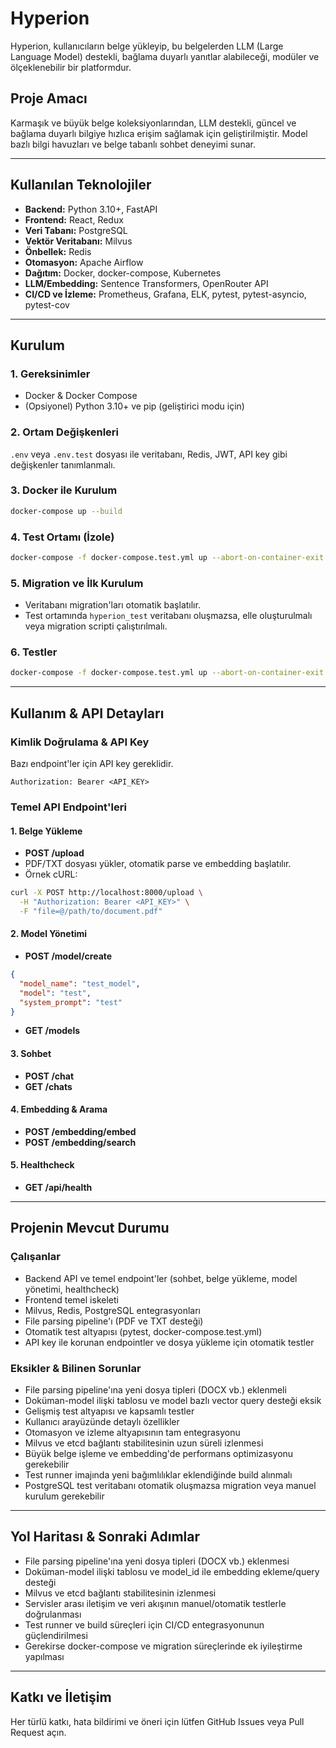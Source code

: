 # Hyperion

Hyperion, kullanıcıların belge yükleyip, bu belgelerden LLM (Large Language Model) destekli, bağlama duyarlı yanıtlar alabileceği, modüler ve ölçeklenebilir bir platformdur.

## Proje Amacı

Karmaşık ve büyük belge koleksiyonlarından, LLM destekli, güncel ve bağlama duyarlı bilgiye hızlıca erişim sağlamak için geliştirilmiştir. Model bazlı bilgi havuzları ve belge tabanlı sohbet deneyimi sunar.

---

## Kullanılan Teknolojiler

- **Backend:** Python 3.10+, FastAPI
- **Frontend:** React, Redux
- **Veri Tabanı:** PostgreSQL
- **Vektör Veritabanı:** Milvus
- **Önbellek:** Redis
- **Otomasyon:** Apache Airflow
- **Dağıtım:** Docker, docker-compose, Kubernetes
- **LLM/Embedding:** Sentence Transformers, OpenRouter API
- **CI/CD ve İzleme:** Prometheus, Grafana, ELK, pytest, pytest-asyncio, pytest-cov

---

## Kurulum

### 1. Gereksinimler
- Docker & Docker Compose
- (Opsiyonel) Python 3.10+ ve pip (geliştirici modu için)

### 2. Ortam Değişkenleri
`.env` veya `.env.test` dosyası ile veritabanı, Redis, JWT, API key gibi değişkenler tanımlanmalı.

### 3. Docker ile Kurulum
```sh
docker-compose up --build
```

### 4. Test Ortamı (İzole)
```sh
docker-compose -f docker-compose.test.yml up --abort-on-container-exit
```

### 5. Migration ve İlk Kurulum
- Veritabanı migration'ları otomatik başlatılır.
- Test ortamında `hyperion_test` veritabanı oluşmazsa, elle oluşturulmalı veya migration scripti çalıştırılmalı.

### 6. Testler
```sh
docker-compose -f docker-compose.test.yml up --abort-on-container-exit
```

---

## Kullanım & API Detayları

### Kimlik Doğrulama & API Key
Bazı endpoint'ler için API key gereklidir.

```
Authorization: Bearer <API_KEY>
```

### Temel API Endpoint'leri

#### 1. Belge Yükleme
- **POST /upload**
- PDF/TXT dosyası yükler, otomatik parse ve embedding başlatılır.
- Örnek cURL:
```sh
curl -X POST http://localhost:8000/upload \
  -H "Authorization: Bearer <API_KEY>" \
  -F "file=@/path/to/document.pdf"
```

#### 2. Model Yönetimi
- **POST /model/create**
```json
{
  "model_name": "test_model",
  "model": "test",
  "system_prompt": "test"
}
```
- **GET /models**

#### 3. Sohbet
- **POST /chat**
- **GET /chats**

#### 4. Embedding & Arama
- **POST /embedding/embed**
- **POST /embedding/search**

#### 5. Healthcheck
- **GET /api/health**

---

## Projenin Mevcut Durumu

### Çalışanlar
- Backend API ve temel endpoint'ler (sohbet, belge yükleme, model yönetimi, healthcheck)
- Frontend temel iskeleti
- Milvus, Redis, PostgreSQL entegrasyonları
- File parsing pipeline'ı (PDF ve TXT desteği)
- Otomatik test altyapısı (pytest, docker-compose.test.yml)
- API key ile korunan endpointler ve dosya yükleme için otomatik testler

### Eksikler & Bilinen Sorunlar
- File parsing pipeline'ına yeni dosya tipleri (DOCX vb.) eklenmeli
- Doküman-model ilişki tablosu ve model bazlı vector query desteği eksik
- Gelişmiş test altyapısı ve kapsamlı testler
- Kullanıcı arayüzünde detaylı özellikler
- Otomasyon ve izleme altyapısının tam entegrasyonu
- Milvus ve etcd bağlantı stabilitesinin uzun süreli izlenmesi
- Büyük belge işleme ve embedding'de performans optimizasyonu gerekebilir
- Test runner imajında yeni bağımlılıklar eklendiğinde build alınmalı
- PostgreSQL test veritabanı otomatik oluşmazsa migration veya manuel kurulum gerekebilir

---

## Yol Haritası & Sonraki Adımlar

- File parsing pipeline'ına yeni dosya tipleri (DOCX vb.) eklenmesi
- Doküman-model ilişki tablosu ve model_id ile embedding ekleme/query desteği
- Milvus ve etcd bağlantı stabilitesinin izlenmesi
- Servisler arası iletişim ve veri akışının manuel/otomatik testlerle doğrulanması
- Test runner ve build süreçleri için CI/CD entegrasyonunun güçlendirilmesi
- Gerekirse docker-compose ve migration süreçlerinde ek iyileştirme yapılması

---

## Katkı ve İletişim

Her türlü katkı, hata bildirimi ve öneri için lütfen GitHub Issues veya Pull Request açın.
